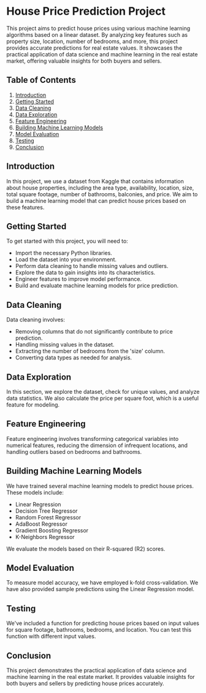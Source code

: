 # House Price Prediction Project

This project aims to predict house prices using various machine learning algorithms based on a linear dataset. By analyzing key features such as property size, location, number of bedrooms, and more, this project provides accurate predictions for real estate values. It showcases the practical application of data science and machine learning in the real estate market, offering valuable insights for both buyers and sellers.

## Table of Contents

1. [Introduction](#introduction)
2. [Getting Started](#getting-started)
3. [Data Cleaning](#data-cleaning)
4. [Data Exploration](#data-exploration)
5. [Feature Engineering](#feature-engineering)
6. [Building Machine Learning Models](#building-machine-learning-models)
7. [Model Evaluation](#model-evaluation)
8. [Testing](#testing)
9. [Conclusion](#conclusion)


## Introduction

In this project, we use a dataset from Kaggle that contains information about house properties, including the area type, availability, location, size, total square footage, number of bathrooms, balconies, and price. We aim to build a machine learning model that can predict house prices based on these features.

## Getting Started

To get started with this project, you will need to:
- Import the necessary Python libraries.
- Load the dataset into your environment.
- Perform data cleaning to handle missing values and outliers.
- Explore the data to gain insights into its characteristics.
- Engineer features to improve model performance.
- Build and evaluate machine learning models for price prediction.

## Data Cleaning

Data cleaning involves:
- Removing columns that do not significantly contribute to price prediction.
- Handling missing values in the dataset.
- Extracting the number of bedrooms from the 'size' column.
- Converting data types as needed for analysis.

## Data Exploration

In this section, we explore the dataset, check for unique values, and analyze data statistics. We also calculate the price per square foot, which is a useful feature for modeling.

## Feature Engineering

Feature engineering involves transforming categorical variables into numerical features, reducing the dimension of infrequent locations, and handling outliers based on bedrooms and bathrooms.

## Building Machine Learning Models

We have trained several machine learning models to predict house prices. These models include:
- Linear Regression
- Decision Tree Regressor
- Random Forest Regressor
- AdaBoost Regressor
- Gradient Boosting Regressor
- K-Neighbors Regressor

We evaluate the models based on their R-squared (R2) scores.

## Model Evaluation

To measure model accuracy, we have employed k-fold cross-validation. We have also provided sample predictions using the Linear Regression model.

## Testing

We've included a function for predicting house prices based on input values for square footage, bathrooms, bedrooms, and location. You can test this function with different input values.

## Conclusion

This project demonstrates the practical application of data science and machine learning in the real estate market. It provides valuable insights for both buyers and sellers by predicting house prices accurately.
